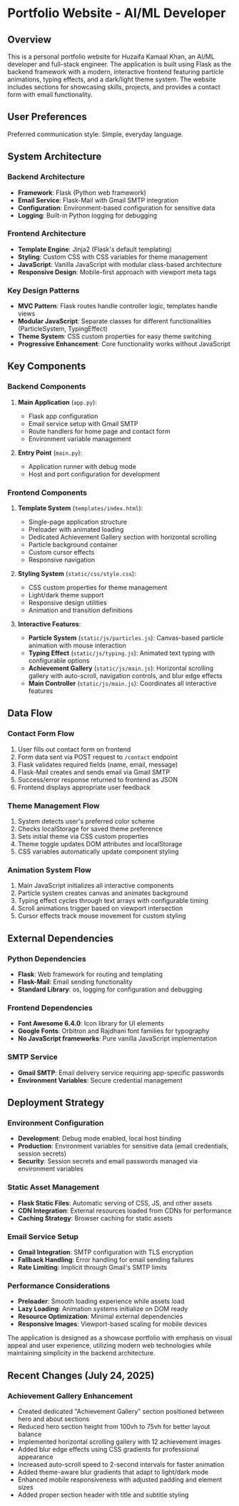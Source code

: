 # Portfolio Website - AI/ML Developer

## Overview

This is a personal portfolio website for Huzaifa Kamaal Khan, an AI/ML developer and full-stack engineer. The application is built using Flask as the backend framework with a modern, interactive frontend featuring particle animations, typing effects, and a dark/light theme system. The website includes sections for showcasing skills, projects, and provides a contact form with email functionality.

## User Preferences

Preferred communication style: Simple, everyday language.

## System Architecture

### Backend Architecture
- **Framework**: Flask (Python web framework)
- **Email Service**: Flask-Mail with Gmail SMTP integration
- **Configuration**: Environment-based configuration for sensitive data
- **Logging**: Built-in Python logging for debugging

### Frontend Architecture
- **Template Engine**: Jinja2 (Flask's default templating)
- **Styling**: Custom CSS with CSS variables for theme management
- **JavaScript**: Vanilla JavaScript with modular class-based architecture
- **Responsive Design**: Mobile-first approach with viewport meta tags

### Key Design Patterns
- **MVC Pattern**: Flask routes handle controller logic, templates handle views
- **Modular JavaScript**: Separate classes for different functionalities (ParticleSystem, TypingEffect)
- **Theme System**: CSS custom properties for easy theme switching
- **Progressive Enhancement**: Core functionality works without JavaScript

## Key Components

### Backend Components
1. **Main Application** (`app.py`):
   - Flask app configuration
   - Email service setup with Gmail SMTP
   - Route handlers for home page and contact form
   - Environment variable management

2. **Entry Point** (`main.py`):
   - Application runner with debug mode
   - Host and port configuration for development

### Frontend Components
1. **Template System** (`templates/index.html`):
   - Single-page application structure
   - Preloader with animated loading
   - Dedicated Achievement Gallery section with horizontal scrolling
   - Particle background container
   - Custom cursor effects
   - Responsive navigation

2. **Styling System** (`static/css/style.css`):
   - CSS custom properties for theme management
   - Light/dark theme support
   - Responsive design utilities
   - Animation and transition definitions

3. **Interactive Features**:
   - **Particle System** (`static/js/particles.js`): Canvas-based particle animation with mouse interaction
   - **Typing Effect** (`static/js/typing.js`): Animated text typing with configurable options
   - **Achievement Gallery** (`static/js/main.js`): Horizontal scrolling gallery with auto-scroll, navigation controls, and blur edge effects
   - **Main Controller** (`static/js/main.js`): Coordinates all interactive features

## Data Flow

### Contact Form Flow
1. User fills out contact form on frontend
2. Form data sent via POST request to `/contact` endpoint
3. Flask validates required fields (name, email, message)
4. Flask-Mail creates and sends email via Gmail SMTP
5. Success/error response returned to frontend as JSON
6. Frontend displays appropriate user feedback

### Theme Management Flow
1. System detects user's preferred color scheme
2. Checks localStorage for saved theme preference
3. Sets initial theme via CSS custom properties
4. Theme toggle updates DOM attributes and localStorage
5. CSS variables automatically update component styling

### Animation System Flow
1. Main JavaScript initializes all interactive components
2. Particle system creates canvas and animates background
3. Typing effect cycles through text arrays with configurable timing
4. Scroll animations trigger based on viewport intersection
5. Cursor effects track mouse movement for custom styling

## External Dependencies

### Python Dependencies
- **Flask**: Web framework for routing and templating
- **Flask-Mail**: Email sending functionality
- **Standard Library**: os, logging for configuration and debugging

### Frontend Dependencies
- **Font Awesome 6.4.0**: Icon library for UI elements
- **Google Fonts**: Orbitron and Rajdhani font families for typography
- **No JavaScript frameworks**: Pure vanilla JavaScript implementation

### SMTP Service
- **Gmail SMTP**: Email delivery service requiring app-specific passwords
- **Environment Variables**: Secure credential management

## Deployment Strategy

### Environment Configuration
- **Development**: Debug mode enabled, local host binding
- **Production**: Environment variables for sensitive data (email credentials, session secrets)
- **Security**: Session secrets and email passwords managed via environment variables

### Static Asset Management
- **Flask Static Files**: Automatic serving of CSS, JS, and other assets
- **CDN Integration**: External resources loaded from CDNs for performance
- **Caching Strategy**: Browser caching for static assets

### Email Service Setup
- **Gmail Integration**: SMTP configuration with TLS encryption
- **Fallback Handling**: Error handling for email sending failures
- **Rate Limiting**: Implicit through Gmail's SMTP limits

### Performance Considerations
- **Preloader**: Smooth loading experience while assets load
- **Lazy Loading**: Animation systems initialize on DOM ready
- **Resource Optimization**: Minimal external dependencies
- **Responsive Images**: Viewport-based scaling for mobile devices

The application is designed as a showcase portfolio with emphasis on visual appeal and user experience, utilizing modern web technologies while maintaining simplicity in the backend architecture.

## Recent Changes (July 24, 2025)

### Achievement Gallery Enhancement
- Created dedicated "Achievement Gallery" section positioned between hero and about sections
- Reduced hero section height from 100vh to 75vh for better layout balance
- Implemented horizontal scrolling gallery with 12 achievement images
- Added blur edge effects using CSS gradients for professional appearance
- Increased auto-scroll speed to 2-second intervals for faster animation
- Added theme-aware blur gradients that adapt to light/dark mode
- Enhanced mobile responsiveness with adjusted padding and element sizes
- Added proper section header with title and subtitle styling
